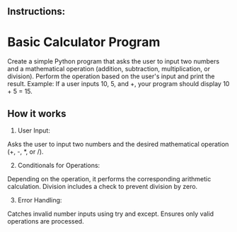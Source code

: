 ## Instructions:

# Basic Calculator Program

Create a simple Python program that asks the user to input two numbers and a mathematical operation (addition, subtraction, multiplication, or division).
Perform the operation based on the user's input and print the result.
Example: If a user inputs 10, 5, and +, your program should display 10 + 5 = 15.



## How it works

1. User Input:

Asks the user to input two numbers and the desired mathematical operation (+, -, *, or /).

2. Conditionals for Operations:

Depending on the operation, it performs the corresponding arithmetic calculation.
Division includes a check to prevent division by zero.

3. Error Handling:

Catches invalid number inputs using try and except.
Ensures only valid operations are processed.